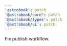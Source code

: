 ```yaml
---
'astrobook': patch
'@astrobook/core': patch
'@astrobook/types': patch
'@astrobook/ui': patch
---
```


Fix publish workflow.

